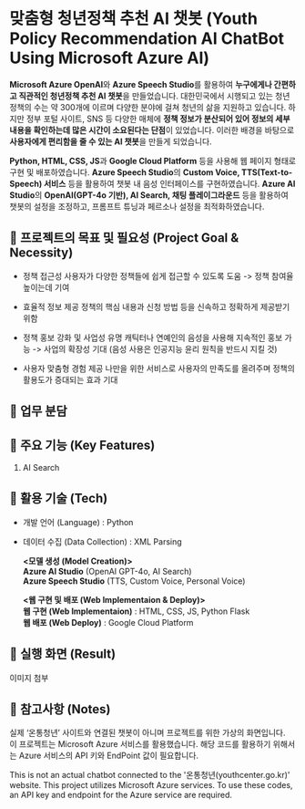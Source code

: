 # 맞춤형 청년정책 추천 AI 챗봇  (Youth Policy Recommendation AI ChatBot Using Microsoft Azure AI)

**Microsoft Azure OpenAI**와 **Azure Speech Studio**를 활용하여 **누구에게나 간편하고 직관적인 청년정책 추천 AI 챗봇**을 만들었습니다.
대한민국에서 시행되고 있는 청년 정책의 수는 약 300개에 이르며 다양한 분야에 걸쳐 청년의 삶을 지원하고 있습니다. 하지만 정부 포털 사이트, SNS 등 다양한 매체에 **정책 정보가 분산되어 있어 정보의 세부 내용을 확인하는데 많은 시간이 소요된다는 단점**이 있었습니다.
이러한 배경을 바탕으로 **사용자에게 편리함을 줄 수 있는 AI 챗봇**을 만들게 되었습니다.

**Python, HTML, CSS, JS**과 **Google Cloud Platform** 등을 사용해 웹 페이지 형태로 구현 및 배포하였습니다. 
**Azure Speech Studio**의 **Custom Voice, TTS(Text-to-Speech) 서비스** 등을 활용하여 챗봇 내 음성 인터페이스를 구현하였습니다. 
**Azure AI Studio**의 **OpenAI(GPT-4o 기반), AI Search, 채팅 플레이그라운드** 등을 활용하여 챗봇의 설정을 조정하고, 프롬프트 튜닝과 페르소나 설정을 최적화하였습니다. 




## :pushpin: 프로젝트의 목표 및 필요성 (Project Goal & Necessity)
* 정책 접근성
사용자가 다양한 정책들에 쉽게 접근할 수 있도록 도움 -> 정책 참여율 높이는데 기여

* 효율적 정보 제공 
정책의 핵심 내용과 신청 방법 등을 신속하고 정확하게 제공받기 위함

* 정책 홍보 강화 및 사업성
유명 캐틱터나 연예인의 음성을 사용해 지속적인 홍보 가능 -> 사업의 확장성 기대
(음성 사용은 인공지능 윤리 원칙을 반드시 지킬 것)

* 사용자 맞춤형 경험 제공
나만을 위한 서비스로 사용자의 만족도를 올려주며 정책의 활용도가 증대되는 효과 기대


## :pushpin: 업무 분담 


## :pushpin: 주요 기능 (Key Features)
1. AI Search 








## :pushpin: 활용 기술 (Tech)
* 개발 언어 (Language) : Python  
* 데이터 수집 (Data Collection) : XML Parsing  

  **<모델 생성 (Model Creation)>**    
  **Azure AI Studio** (OpenAI GPT-4o, AI Search)   
  **Azure Speech Studio** (TTS, Custom Voice, Personal Voice)   

  **<웹 구현 및 배포 (Web Implementaion & Deploy)>**  
  **웹 구현 (Web Implementaion)** : HTML, CSS, JS, Python Flask  
  **웹 배포 (Web Deploy)** : Google Cloud Platform  


## :pushpin: 실행 화면 (Result)
이미지 첨부

## :pushpin: 참고사항 (Notes)
  실제 ‘온통청년’ 사이트와 연결된 챗봇이 아니며 프로젝트를 위한 가상의 화면입니다.   
  이 프로젝트는 Microsoft Azure 서비스를 활용했습니다. 해당 코드를 활용하기 위해서는 Azure 서비스의 API 키와 EndPoint 값이 필요합니다.  
  
  This is not an actual chatbot connected to the '온통청년(youthcenter.go.kr)' website.
  This project utilizes Microsoft Azure services. To use these codes, an API key and endpoint for the Azure service are required.
